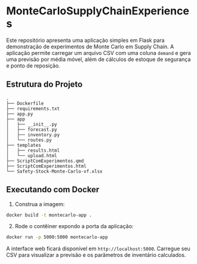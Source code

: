 # MonteCarloSupplyChainExperiences

Este repositório apresenta uma aplicação simples em Flask para demonstração de experimentos de Monte Carlo em Supply Chain. A aplicação permite carregar um arquivo CSV com uma coluna `demand` e gera uma previsão por média móvel, além de cálculos de estoque de segurança e ponto de reposição.

## Estrutura do Projeto

```text
.
├── Dockerfile
├── requirements.txt
├── app.py
├── app
│   ├── __init__.py
│   ├── forecast.py
│   ├── inventory.py
│   └── routes.py
├── templates
│   ├── results.html
│   └── upload.html
├── ScriptComExperimentos.qmd
├── ScriptComExperimentos.html
└── Safety-Stock-Monte-Carlo-vf.xlsx
```

## Executando com Docker

1. Construa a imagem:

```bash
docker build -t montecarlo-app .
```

2. Rode o contêiner expondo a porta da aplicação:

```bash
docker run -p 5000:5000 montecarlo-app
```

A interface web ficará disponível em `http://localhost:5000`. Carregue seu CSV para visualizar a previsão e os parâmetros de inventário calculados.
